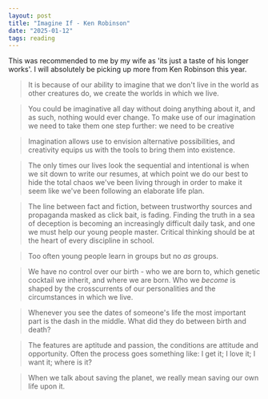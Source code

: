 ```yaml
---
layout: post
title: "Imagine If - Ken Robinson"
date: "2025-01-12"
tags: reading
---
```


This was recommended to me by my wife as 'its just a taste of his longer works'. I will absolutely be picking up more from Ken Robinson this year.

> It is because of our ability to imagine that we don't live in the world as other creatures do, we create the worlds in which we live.

> You could be imaginative all day without doing anything about it, and as such, nothing would ever change. To make use of our imagination we need to take them one step further: we need to be creative 

> Imagination allows use to envision alternative possibilities, and creativity equips us with the tools to bring them into existence.

> The only times our lives look the sequential and intentional is when we sit down to write our resumes, at which point we do our best to hide the total chaos we've been living through in order to make it seem like we've been following an elaborate life plan.

> The line between fact and fiction, between trustworthy sources and propaganda masked as click bait, is fading. Finding the truth in a sea of deception is becoming an increasingly difficult daily task, and one we must help our young people master. Critical thinking should be at the heart of every discipline in school.

> Too often young people learn in groups but no *as* groups.

> We have no control over our birth - who we are born to, which genetic cocktail we inherit, and where we are born. Who we *become* is shaped by the crosscurrents of our personalities and the circumstances in which we live.

> Whenever you see the dates of someone's life the most important part is the dash in the middle. What did they do between birth and death?

> The features are aptitude and passion, the conditions are attitude and opportunity. Often the process goes something like: I get it; I love it; I want it; where is it?

> When we talk about saving the planet, we really mean saving our own life upon it.